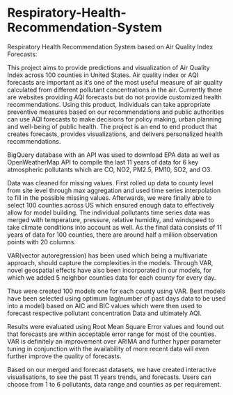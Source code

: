 # Respiratory-Health-Recommendation-System
Respiratory Health Recommendation System based on Air Quality Index Forecasts:

This project aims to provide predictions and visualization of Air Quality Index across 100 counties in United States.  Air quality index or AQI forecasts are important as it’s one of the most useful measure of air quality calculated from different pollutant concentrations in the air.  Currently there are websites providing AQI forecasts but do not provide customized health recommendations. Using this product, Individuals can take appropriate preventive measures based on our recommendations and public authorities can use AQI forecasts to make decisions for policy making, urban planning and well-being of public health. The project is an  end to end product that creates forecasts, provides visualizations, and delivers personalized health recommendations.

BigQuery database with an API was used to download EPA data as well as OpenWeatherMap API to compile the last 11 years of data for 6 key atmospheric pollutants which are CO, NO2, PM2.5, PM10, SO2, and O3. 

Data was cleaned for missing values. First rolled up data to county level from site level through max aggregation and used time series interpolation to fill in the possible missing values. Afterwards, we were finally able to select 100 counties across US which ensured enough data to effectively allow for model building. The individual pollutants time series data was merged with temperature, pressure, relative humidity, and windspeed to take climate conditions into account as well. As the final data consists of 11 years of data for 100 counties, there are around half a million observation points with 20 columns.

VAR(vector autoregression) has been used which being a multivariate approach, should capture the complexities in the models. Through VAR, novel geospatial effects have also been incorporated in our models, for which we added 5 neighbor counties data for each county for every day. 

Thus were created 100 models one for each county using VAR. Best models have been selected using optimum lag(number of past days  data to be used into a model) based on AIC and BIC values which were then used to forecast respective pollutant concentration Data and ultimately AQI.

Results were evaluated using Root Mean Square Error values and found out that forecasts are within acceptable error range for most of the counties. VAR is definitely an improvement over ARIMA and further hyper parameter tuning in conjunction with the availability of more recent data will even further improve the quality of forecasts.

Based on our merged and forecast datasets, we have created interactive visualisations, to see the past 11 years trends, and forecasts. Users can choose from 1 to 6 pollutants, data range and counties as per requirement.



